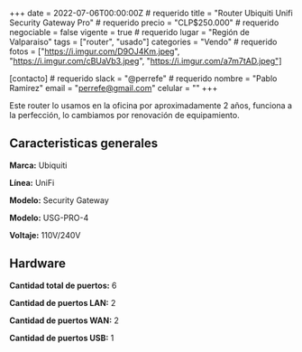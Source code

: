 +++
date = 2022-07-06T00:00:00Z           # requerido
title = "Router Ubiquiti Unifi Security Gateway Pro"      # requerido
precio = "CLP$250.000"                # requerido
negociable = false
vigente = true                        # requerido
lugar = "Región de Valparaiso"
tags = ["router", "usado"]
categories = "Vendo"                  # requerido
fotos = ["https://i.imgur.com/D9OJ4Km.jpeg", "https://i.imgur.com/cBUaVb3.jpeg", "https://i.imgur.com/a7m7tAD.jpeg"]

[contacto]                            # requerido
  slack = "@perrefe"                  # requerido
  nombre = "Pablo Ramirez"
  email = "perrefe@gmail.com"
  celular = ""
+++

<!-- DESCRIPCION COMPLETA -->
Este router lo usamos en la oficina por aproximadamente 2 años, funciona a la perfección, lo cambiamos por renovación de equipamiento.

## Caracteristicas generales
**Marca:** Ubiquiti

**Línea:** UniFi

**Modelo:** Security Gateway

**Modelo:** USG-PRO-4

**Voltaje:** 110V/240V

## Hardware
**Cantidad total de puertos:** 6

**Cantidad de puertos LAN:** 2

**Cantidad de puertos WAN:** 2

**Cantidad de puertos USB:** 1
